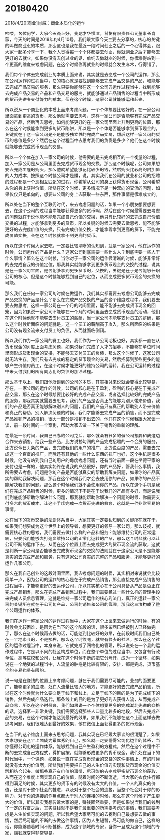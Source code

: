 # 20180420

2018/4/20[商业]肖威：商业本质化的运作

哈喽，各位同学，大家今天晚上好，我是才华横溢，科技有限责任公司董事长肖薇，今天的时间是2018年的4月10号，我们跟大家今天主要去分享的，核心的关键的叫做商业化的本质，那么这也是我在最近一段时间创业之后的一个心得体会，跟大家一起多分享一下，我个人觉得每一个个体都要去创业，你就创业之后才能够去更好的去就业，如果你没有去创过业的话，单纯去做就业的时候，你很难得站到一个更高的维度来考虑问题，在这个时候你再就业的时候就会发生麻木，行得错了。



我们每个个体去完成创业的本质上面来说，其实就是去完成一个公司的运作，那么在公司运作的过程当中，它的核心就是要找到能够去完成产品交易的产品，和能够去完成产品交易的服务，那么只要你能够在这一个公司的运作过程当中，找到能够去完成产品交易的产品和产品交易的服务，就能够通过产品销售的过程当中所形成的货币先进来支付能力的成本，但在这个时候，这家公司就能够运作起来。



所以说从一个商业化的本质上面来考虑问题，一个个体想要比较好的，在一家公司里面拿到更高的货币，那么他就需要去思考，这样一家公司是否能够有完成产品交易的产品，然后再去思考，如何能够更好的在一家公司里面上升到更高的位置，那么在这个时候能拿到更多的货币陷阱，所以是一个个体是否能够拿到货币现金的，关键就在于这一家公司是不是能够独立性的完成产品交易，然后这样一家公司的货币的总值是多少？然后在这个过程当中去思考我们的负债是多少？他们在这个时候就能够去完成货币现金的交易。



所以一个个体在加入一家公司的时候，他需要的是去完成相互的一个衡量的过程，加入一家公司是从公司里面去完成货币现金的交换，那么这个时候呢，公司如果想要去完成里程的购买，那么他就希望能够花比较少的钱，然后购买比较高的附加值的人力成本，按照这个时候公司才是赚，说，其实我们在公司的就业和公司的招聘的过程都是一个恶相互匹配的过程，你希望从公司的身上获得货币现金，公司希望从你的身上获得价值，所以在这个时候，更多情况下是一种双向的交流的问题，如果仅仅只是单向的，想要从公司的身上去获取一些东西，那件事情是很难成立的。



所以处在当下的整个互联网时代，来去考虑问题的话，如果一个小朋友想要想要去，在这个公司的过程当中能够获得更多的货币啊，然后在这个时候最需要去考虑的问题就在于说他能不能够完成自己价值的交换，他只有比较好的去完成自己价值交换的过程，才能够拿到更多的货币，所以关键的时候去需要去做思考，能不能够更好的去完成价值的交换，只有完成价值交换，才能拿着拿到更高的货币，不能完成价值交换，会在这个时候就拿不到更高的货币。



所以在这个时候大家去吃，一定要比较清晰的认知到，就是一家公司，他在运作的时候，公司运作的产品是什么？这家公司到底需要一些什么人？到底需要一些人干什么事情？那么在这个时候，当你对于一家公司的运作很清晰的时候，能够非常好的去完成自我的价值定位，那我其实就能够拿到更多货币现金的交换的过程，说其是在一家公司里面，是否能够拿到更多货币的，交换的，关键是在于是否能够任职公司的核心，但是这个时候能够找到自己的定位，从而完成更多货币现金的交换的可能。



那么我们在任何一家公司的时候在做运作，我们其实都需要去考虑公司能够去完成产品交换的产品是什么？那么在完成产品交换的产品的这个维度过程中，我们要去要去做思考，这样一家公司在一个月的时间里面，能不能够去完成货币现金的回笼，因为如果说一家公司不能够在一个月的时间里面去完成货币现金的活动，他们在这个时候他就不能够去支付员工的薪酬，当一家公司不能够支付员工的薪酬，那么这个时候所面临的问题就是，这一个员工的薪酬高于收入，那么所面临的结果是公司没有现金流来支付员工的负债，从而就面临倒闭。



所以我们作为一家公司的员工也好，我们作为一个公司老板也好，其实都一直在从货币现金的角度上面考虑问题，如果说我们完成了人才的招募，不能够在单位时间里面形成货币现金的交换，不能够去支付员工的负债，那么这个时候了，这家公司就无法生存，我们只有去完成的稳定的货币现金的交易，然后招募到那些更多的能够产生价值的员工，在这个时候才能更好的维持公司的运转，我在公司运转的过程中来支付我们的所有同志们的负债的加油过程。



那么基于以上，我们跟他所谈到的公司的本质，其实相对来说就会变得比较容易，存在，一家公司的运作的时候，公司的核心是在于盈利，盈利的核心是在于完成产品交易，那么在这个时候想要比较好的完成产品交易，或者选择比较好的完成产品的服务，那我其实就需要去思考，我们的产品是否真正的能够为别人带来价值，我们的产品是否真正能够解决别人的问题，我们的产品只有真正的帮助别人带来价值和真正的帮助，别人解决问题的时候，我们才能够去完成产品的销售，而不是完成产品推销产品的推销，很大一部分是推销不出去的，他们在这个时候我跟大家谈一谈，前一段时间的一个案例，帮助大家去做一下关于销售的重新的理解。



在最近一段时间，我自己开办的公司之后，那么就会有很多的俄公司想要和我这边合作来去销售，给我一些产品，比方说拉勾网的产品完成招聘的一个会员的服务，比方说今日头条的产品，去完成我们的用户的推广，比方说百度的产品，需要去完成这一个百度的推广，而我还有其他的一些什么东西的推广也好，这个手机是很多时候，他没有站到我自己的用户的角度考虑问题，还有当时前面一段在坐德平家的支付也是一样的，他其实始终在说我的产品很好，你的产品好，管我什么事情，我所需要去考虑，问题是你的产品是否能够真实的帮助我解决问题，如果你的产品真实的帮助我解决问题，那我在这个时候我们才会去使用你的产品，如果你的产品不能解决我们的问题。那么这个时候我们就不会使用你的产品，所以在这个手机是我们在完成产品销售的时候，更多的情况下不是在于说我们的产品有多好，而是说我们到底能够帮助你解决什么问题，那我就能帮助你解决一个问题的时候，你需要支付多大的货币成本，让这个手续完成一次货币先进的教育，这就是一件非常容易的事情。



处在当下的货币交换的法则体系当中，大家其实一定要认知到的关键所在就在于，如果我们想要成为这个世界上的领导者，想要更好的领导一家公司，那么歧视，就需要核心性的思考，我们需要去做什么样的产品和服务？能够维持公司的正常运转，只要我们能够去打造出维持公司的正常化运转的产品，那么这个时候就可以让公司不断的运作下去，从而在这个位置上面去完成更大的货币现金流的获取，这就是判断一家公司是否能够去完成货币现金的交换的法则就在于这家公司是不是能够真实的去完成产品和服务，只有这家公司真实的完整的产品和服务，才能够更好的运作几家公司。



那么在我自己创业的这段时间里面，我去考虑问题的时候，其实相对来说就会比较简单一点，因为公司的运作的核心是在于完成产品销售，那么直接完成产品销售的过程当中，才能够更好的去运作公司，所以其实核心在于公司具备从产品是否正在完成产品销售，那么在完成产品销售过程中，我们需要经过一些什么样的管理手段来完成人员信息管理，这就是维持一家公司运作的核心的法门，真正的运转一家公司的关键所在就在于公司的产品，公司的销售和公司的管理，那我这三块构成了整个公司运作的体系。



我们在运作一整家公司的运作过程当中，大家在这个上面来去做运行的时候，有的时候会比较困难，是因为在当下的这个阶段的话，很多东西已经被别人已经做完了，那么在这个时候再去做的话，可能达到比较好的效果，在前段时间我们自己处在一个地市县的，不是那种，那么这个时候呢，就会有很多的社区，那么在这个社区的运作过程当中，本身来说，它就完成了网格化的管理，所以说处在一个县的运作过程中，它是以不同的社区构成单位，而在整个单位的过程当中，又包含有行政单位，高等院校和公司，让我在这个时候不断的把它分解开，成为一个循环，如果说在一个地狱的过程当中，人流量的肿瘤是比较有限的，安排，都是完成，货币基金的交易也是有限的。



说一句是在赚钱的位置上来考虑问题，就在于我们需要尽可能的，业务的面要更广，能够更多的血液，处在人流量比较大的地方，才能更好的去完成产品销售，所以在这个时候就为什么要立足于线下和线上，立足于线下的目的是为了完成线下的销售，然后完成产品迭代，那条线上的目的是为了更好的去获得人流，从而完成产品交易，所以在这个时候来，我们如果说一个个体想要更多的完成湖北先进的交换的话，选择第一非常关键，我们需要选择那些人口量比较多的地段，然后去完成产品的交易，在这个时候才能达到最好的效果，如果我们不能够在这个上面这样去做思考问题，我们很难达到最好的效果，他在微信上面获得更多的货币现金。



在当下的这个维度上面来去思考问题，我其实现在已经跟大家谈的很清楚了，如果大家想要在这个上面成为最优秀的自己，那么就一定要懂得公司化运作的体系，当你懂得公司化的运作体系，能够找到自己产生盈利的方程式，然后在这个过程中不断的去完成自己方程式，得扩展按，就能够形成更多的货币现金，我们处在当下的时代当中，一个课题，如果说一直在完成货币现金的交易的这件事情上，有的时候就没有太大的价值啊，所以我们需要把自己的人生价值的实现和货币现金的价值实践相结合起来，做那些真正有价值的事情，尽可能的去完成更多货币现金的获取，从而在这个维度上面实现自己的价值，随着时间的不断流逝，当大家的衣食住行都得到满足的时候，其实更多的货币有的时候没有太大的价值。一个人的真实的价值，还是对于整个社会的推进，以及对于整个社会的连接，当整个社会对于你的影响力，对于你的连接的作用点都大于别人的连接的时候，那么在这个时候才产生更大的价值，所以其实我想告诉大家的是，赚钱固然重要，但是如果说当我们的钱到了一定的程度之后，其实赚钱就不是我们最重要的所需要考虑的事情，我们需要考虑是人生价值实现的问题，所以我希望大家尽可能的去找到自己最想要去做的事情，然后尽可能的不断的去做这件事情，因为人生短暂，尽可能的做自己，这样的话，你能够随着时间不断推移，成为这个领域的专家，当你一旦成为这个领域的专家，赚钱就变得非常容易。
